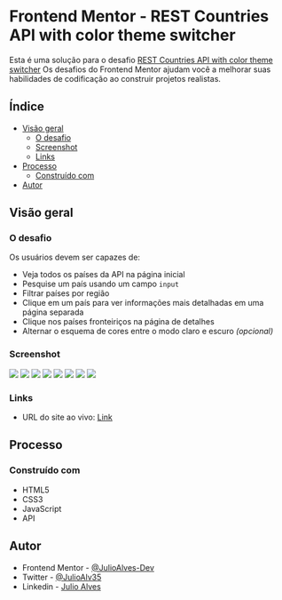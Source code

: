 # Frontend Mentor - REST Countries API with color theme switcher

Esta é uma solução para o desafio [REST Countries API with color theme switcher](https://www.frontendmentor.io/challenges/rest-countries-api-with-color-theme-switcher-5cacc469fec04111f7b848ca) Os desafios do Frontend Mentor ajudam você a melhorar suas habilidades de codificação ao construir projetos realistas.

## Índice

- [Visão geral](#visão-geral)
  - [O desafio](#o-desafio)
  - [Screenshot](#screenshot)
  - [Links](#links)
- [Processo](#processo)
  - [Construído com](#construído-com)
- [Autor](#autor)

## Visão geral

### O desafio

Os usuários devem ser capazes de:

- Veja todos os países da API na página inicial
- Pesquise um país usando um campo `input`
- Filtrar países por região
- Clique em um país para ver informações mais detalhadas em uma página separada
- Clique nos países fronteiriços na página de detalhes
- Alternar o esquema de cores entre o modo claro e escuro _(opcional)_

### Screenshot

![](./screenshots/screenshot-light-mode.png)
![](./screenshots/screenshot-dark-mode.png)
![](./screenshots/screenshot-country-light-mode.png)
![](./screenshots/screenshot-country-dark-mode.png)
![](./screenshots/screenshot-mobile-1.png)
![](./screenshots/screenshot-mobile-2.png)
![](./screenshots/screenshot-mobile-3.png)
![](./screenshots/screenshot-mobile-4.png)

### Links

- URL do site ao vivo: [Link](https://julioalves-dev.github.io/rest-countries-api-with-color-theme-switcher-master/)

## Processo

### Construído com

- HTML5
- CSS3
- JavaScript
- API

## Autor

- Frontend Mentor - [@JulioAlves-Dev](https://www.frontendmentor.io/profile/JulioAlves-Dev)
- Twitter - [@JulioAlv35](https://twitter.com/JulioAlv35)
- Linkedin - [Julio Alves](https://www.linkedin.com/in/julio-alves-0119b01a6/)
